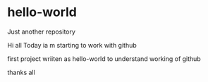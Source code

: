 # hello-world
Just another repository

Hi all
Today ia m starting to work with github

first project wriiten as hello-world to understand working of github


thanks all
